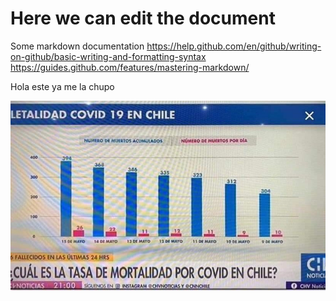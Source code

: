 # Here we can edit the document

Some markdown documentation
https://help.github.com/en/github/writing-on-github/basic-writing-and-formatting-syntax
https://guides.github.com/features/mastering-markdown/

Hola este ya me la chupo

![Image of Yaktocat](./img/original_image_chilevision.jpeg)